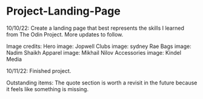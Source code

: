 # Project-Landing-Page
10/10/22: Create a landing page that best represents the skills I learned from The Odin Project. More updates to follow.


Image credits:
Hero image: Jopwell
Clubs image: sydney Rae
Bags image: Nadim Shaikh
Apparel image: Mikhail Nilov
Accessories image: Kindel Media


10/11/22: Finished project.


Outstanding items: The quote section is worth a revisit in the future because it feels like something is missing. 